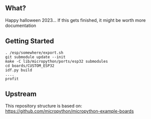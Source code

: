 ## What?
Happy halloween 2023... If this gets finished, it might be worth more documentation

## Getting Started
```
. /esp/somewhere/export.sh
git submodule update --init
make -C lib/micropython/ports/esp32 submodules
cd boards/CUSTOM_ESP32
idf.py build
....
profit
```


## Upstream
This repository structure is based on: https://github.com/micropython/micropython-example-boards

